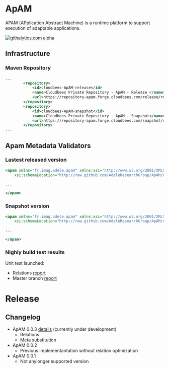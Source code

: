 ApAM
=====

APAM (APplication Abstract Machine) is a runtime platform to support execution of adaptable applications. 

[![githalytics.com alpha](https://cruel-carlota.pagodabox.com/1fa31448de45acc1ccce5592df85df53 "githalytics.com")](http://githalytics.com/AdeleResearchGroup/ApAM)


## Infrastructure

### Maven Repository 
		
```xml
...
		<repository>
			<id>cloudbees-ApAM-release</id>
			<name>Cloudbees Private Repository - ApAM - Release </name>
			<url>https://repository-apam.forge.cloudbees.com/release/repository/</url>
		</repository>
		<repository>
			<id>cloudbees-ApAM-snapshot</id>
			<name>Cloudbees Private Repository - ApAM - Snapshot</name>
			<url>https://repository-apam.forge.cloudbees.com/snapshot/repository/</url>
		</repository>
...
```
## Apam Metadata Validators

### Lastest released version

```xml
<apam xmlns="fr.imag.adele.apam" xmlns:xsi="http://www.w3.org/2001/XMLSchema-instance"
	xsi:schemaLocation="http://raw.github.com/AdeleResearchGroup/ApAM/relation/runtime/core/src/main/resources/xsd/ApamCore.xsd">

...

</apam>
```

### Snapshot version

```xml
<apam xmlns="fr.imag.adele.apam" xmlns:xsi="http://www.w3.org/2001/XMLSchema-instance"
	xsi:schemaLocation="http://raw.github.com/AdeleResearchGroup/ApAM/relation/runtime/core/src/main/resources/xsd/ApamCore.xsd">

...

</apam>
```


### Nighly build test results

Unit test launched: 

* Relations [report](https://apam.ci.cloudbees.com/job/ApamRelations/fr.imag.adele.apam.tests.services$apam-pax-test/lastBuild/testReport/) 
* Master branch [report](https://apam.ci.cloudbees.com/job/APAMUnitTest/fr.imag.adele.apam.tests.services$apam-pax-test/lastBuild/testReport/) 

# Release

## Changelog

* ApAM 0.0.3 [details](https://github.com/AdeleResearchGroup/ApAM/issues?milestone=1&page=1&state=closed) (currently under development) 
	* Relations
	* Meta substitution
* ApAM 0.0.2
	* Previous implementantation without relation optimization
* ApAM 0.0.1
	* Not anylonger supported version


